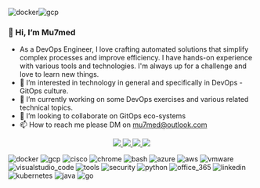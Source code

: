 ![docker](https://github.com/mu7med/mu7med/assets/20521095/4a9d2338-975a-46e8-8a85-555e1d9a64f4)![gcp](https://github.com/mu7med/mu7med/assets/20521095/e44748c6-5657-4236-aa1e-ec038ccb4602)<!--START_SECTION:badges-->
<!--END_SECTION:badges-->

### 👋 Hi, I’m Mu7med 
- As a DevOps Engineer, I love crafting automated solutions that simplify complex processes and improve efficiency. I have hands-on experience with various tools and technologies. I'm always up for a challenge and love to learn new things.
- 👀 I’m interested in technology in general and specifically in DevOps - GitOps culture.
- 🌱 I’m currently working on some DevOps exercises and various related technical topics.
- 💞️ I’m looking to collaborate on GitOps eco-systems 
- 📫 How to reach me please DM on mu7med@outlook.com





<p align="center">
  <a aria-label="Chat on WhatsApp" href="https://wa.me/971589163771">
    <img src=https://img.shields.io/badge/WhatsApp-25D366?style=for-the-badge&logo=whatsapp&logoColor=white>
  </a>
  <a href="#">
    <img src=https://img.shields.io/badge/GitHub%20Actions-2088FF.svg?style=for-the-badge&logo=GitHub-Actions&logoColor=white>
  </a>
  <a href="https://mu7medcom.slack.com/team/U06EHNQSD0C">
    <img src=https://img.shields.io/badge/Slack-4A154B?style=for-the-badge&logo=slack&logoColor=white>
  </a>
  <a href="#">
    <img src=https://img.shields.io/badge/Zoom-2D8CFF?style=for-the-badge&logo=zoom&logoColor=white)>
  </a>
</p>
<p align="center">

  ![docker](https://github.com/mu7med/mu7med/assets/20521095/6e2f624d-9912-4343-b5b2-9f9c3dfb7be6)
  ![gcp](https://github.com/mu7med/mu7med/assets/20521095/447b8811-1588-4a3c-9502-67f413930dcc)
  ![cisco](https://github.com/mu7med/mu7med/assets/20521095/dc06922f-bc7c-472f-a7f4-2469182b2639)
  ![chrome](https://github.com/mu7med/mu7med/assets/20521095/098c70b6-5824-41c0-aea6-68050dd7be8c)
  ![bash](https://github.com/mu7med/mu7med/assets/20521095/671bd737-d1ac-463d-a54f-56686f82cf42)
  ![azure](https://github.com/mu7med/mu7med/assets/20521095/789d0d75-cb48-4eff-9096-e62e0349041b)
  ![aws](https://github.com/mu7med/mu7med/assets/20521095/4f49dd4c-983f-406d-a946-8a8cfdaf402b)
  ![vmware](https://github.com/mu7med/mu7med/assets/20521095/dff48194-38c8-42dc-b88a-33941eeb47e2)
  ![visualstudio_code](https://github.com/mu7med/mu7med/assets/20521095/eb4b4488-9442-4382-a093-65fd15edde54)
  ![tools](https://github.com/mu7med/mu7med/assets/20521095/9bc97c6a-4f4e-4813-8f82-1882bd711edb)
  ![security](https://github.com/mu7med/mu7med/assets/20521095/0a2c0cae-cf15-43ba-9db8-b80aae492a83)
  ![python](https://github.com/mu7med/mu7med/assets/20521095/215c2294-c862-43f0-8c57-4617f2dad223)
  ![office_365](https://github.com/mu7med/mu7med/assets/20521095/4b9f9e6e-d892-4c08-a86c-4d11de8e18ae)
  ![linkedin](https://github.com/mu7med/mu7med/assets/20521095/43de4637-a04e-45a5-bbad-a777703e005b)
  ![kubernetes](https://github.com/mu7med/mu7med/assets/20521095/b1ba5a8b-f175-43c6-b049-5538342af124)
  ![java](https://github.com/mu7med/mu7med/assets/20521095/491ddb5a-6cf3-46b7-adf5-069f346e42fd)
  ![go](https://github.com/mu7med/mu7med/assets/20521095/09a06a53-b4b7-4de5-a767-4e4e24f64dec)
  
</p>

<!---
Mu7med/Mu7med is a ✨ special ✨ repository because its `README.md` (this file) appears on your GitHub profile.
You can click the Preview link to take a look at your changes.
--->

